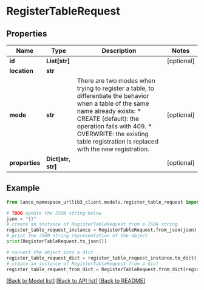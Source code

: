 # RegisterTableRequest


## Properties

Name | Type | Description | Notes
------------ | ------------- | ------------- | -------------
**id** | **List[str]** |  | [optional] 
**location** | **str** |  | 
**mode** | **str** | There are two modes when trying to register a table, to differentiate the behavior when a table of the same name already exists:   * CREATE (default): the operation fails with 409.   * OVERWRITE: the existing table registration is replaced with the new registration.  | [optional] 
**properties** | **Dict[str, str]** |  | [optional] 

## Example

```python
from lance_namespace_urllib3_client.models.register_table_request import RegisterTableRequest

# TODO update the JSON string below
json = "{}"
# create an instance of RegisterTableRequest from a JSON string
register_table_request_instance = RegisterTableRequest.from_json(json)
# print the JSON string representation of the object
print(RegisterTableRequest.to_json())

# convert the object into a dict
register_table_request_dict = register_table_request_instance.to_dict()
# create an instance of RegisterTableRequest from a dict
register_table_request_from_dict = RegisterTableRequest.from_dict(register_table_request_dict)
```
[[Back to Model list]](../README.md#documentation-for-models) [[Back to API list]](../README.md#documentation-for-api-endpoints) [[Back to README]](../README.md)



